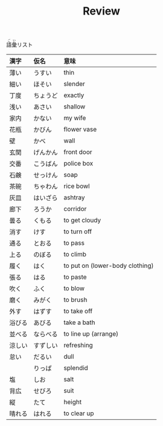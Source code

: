 ﻿---
layout: default
title: Review
parent: N5 Vocabulary List
grand_parent: <ruby>語彙<rt>ごい</rt></ruby> Vocabulary
nav_exclude: true
---

<ruby>語彙<rt>ごい</rt></ruby>リスト

| 漢字   | 仮名     | 意味                            |
|:------ |:-------- |:------------------------------- |
| 薄い   | うすい   | thin                            |
| 細い   | ほそい   | slender                         |
| 丁度   | ちょうど | exactly                         |
| 浅い   | あさい   | shallow                         |
| 家内   | かない   | my wife                         |
| 花瓶   | かびん   | flower vase                     |
| 壁     | かべ     | wall                            |
| 玄関   | げんかん | front door                      |
| 交番   | こうばん | police box                      |
| 石鹸   | せっけん | soap                            |
| 茶碗   | ちゃわん | rice bowl                       |
| 灰皿   | はいざら | ashtray                         |
| 廊下   | ろうか   | corridor                        |
| 曇る   | くもる   | to get cloudy                   |
| 消す   | けす     | to turn off                     |
| 通る   | とおる   | to pass                         |
| 上る   | のぼる   | to climb                        |
| 履く   | はく     | to put on (lower-body clothing) |
| 張る   | はる     | to paste                        |
| 吹く   | ふく     | to blow                         |
| 磨く   | みがく   | to brush                        |
| 外す   | はずす   | to take off                     |
| 浴びる | あびる   | take a bath                     |
| 並べる | ならべる | to line up (arrange)            |
| 涼しい | すずしい | refreshing                      |
| 怠い   | だるい   | dull                            |
|        | りっぱ   | splendid                        |
| 塩     | しお     | salt                            |
| 背広   | せびろ   | suit                            |
| 縦     | たて     | height                          |
| 晴れる | はれる   | to clear up                     |
